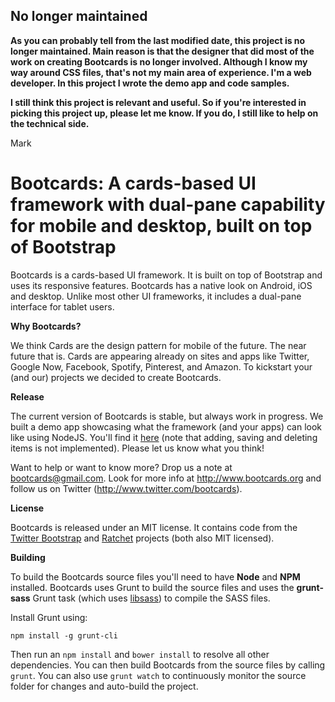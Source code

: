 ## No longer maintained ##

**As you can probably tell from the last modified date, this project is no longer maintained. Main reason is that the designer that did most of the work on creating Bootcards is no longer involved. Although I know my way around CSS files, that's not my main area of experience. I'm a web developer. In this project I wrote the demo app and code samples.**

**I still think this project is relevant and useful. So if you're interested in picking this project up, please let me know. If you do, I still like to help on the technical side.**

Mark

Bootcards: A cards-based UI framework with dual-pane capability for mobile and desktop, built on top of Bootstrap
=========

Bootcards is a cards-based UI framework. It is built on top of Bootstrap and uses its responsive features. Bootcards has a native look on Android, iOS and desktop. Unlike most other UI frameworks, it includes a dual-pane interface for tablet users.

**Why Bootcards?**

We think Cards are the design pattern for mobile of the future. The near future that is. Cards are appearing already on sites and apps like Twitter, Google Now, Facebook, Spotify, Pinterest, and Amazon. To kickstart your (and our) projects we decided to create Bootcards.

**Release**

The current version of Bootcards is stable, but always work in progress. We built a demo app showcasing what the framework (and your apps) can look like using NodeJS. You'll find it <a href="http://demo.bootcards.org"  target="_blank">here</a> (note that adding, saving and deleting items is not implemented). Please let us know what you think!

Want to help or want to know more? Drop us a note at bootcards@gmail.com. Look for more info at http://www.bootcards.org and follow us on Twitter (http://www.twitter.com/bootcards).

**License**

Bootcards is released under an MIT license. It contains code from the <a href="http://getbootstrap.com" target="_blank">Twitter Bootstrap</a> and <a href="http://goratchet.com/" target="_blank">Ratchet</a> projects (both also MIT licensed).

**Building**

To build the Bootcards source files you'll need to have **Node** and **NPM** installed. Bootcards uses Grunt to build the source files and uses the **grunt-sass** Grunt task (which uses <a href="http://libsass.org/" target="_blank">libsass</a>) to compile the SASS files.

Install Grunt using:

`npm install -g grunt-cli`

Then run an `npm install` and `bower install` to resolve all other dependencies. You can then build Bootcards from the source files by calling `grunt`. You can also use `grunt watch` to continuously monitor the source folder for changes and auto-build the project.


